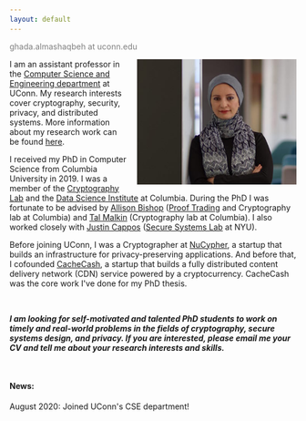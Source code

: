 ```yaml
---
layout: default
---
```

<span style="color: grey;">ghada.almashaqbeh at uconn.edu</span>

<img style="float: right;margin-left: 15px;" src="images/ghada0.jpg" alt="myprofile" width="280" height="220"> 


I am an assistant professor in the [Computer Science and Engineering department](https://www.cse.uconn.edu/) at UConn. My research interests cover cryptography, security, privacy, and distributed systems. More information about my research work can be found [here](/research/).
 

I received my PhD in Computer Science from Columbia University in 2019. I was a member of the [Cryptography Lab](http://www.cs.columbia.edu/crypto) and the [Data Science Institute](https://datascience.columbia.edu/) at Columbia. During the PhD I was fortunate to be advised by [Allison Bishop](https://www.thecomputersciencecomedian.com) ([Proof Trading](https://prooftrading.com/) and Cryptography lab at Columbia) and [Tal Malkin](http://www.cs.columbia.edu/~tal) (Cryptography lab at Columbia). I also worked closely with [Justin Cappos](https://ssl.engineering.nyu.edu/personalpages/jcappos/) ([Secure Systems Lab](https://ssl.engineering.nyu.edu) at NYU).
 

Before joining UConn, I was a Cryptographer at [NuCypher](https://www.nucypher.com/), a startup that builds an infrastructure for privacy-preserving applications. And before that, I cofounded [CacheCash](https://cachecash.com), a startup that builds a fully distributed content delivery network (CDN) service powered by a cryptocurrency. CacheCash was the core work I've done for my PhD thesis.

<br/>

***I am looking for self-motivated and talented PhD students to work on timely and real-world problems in the fields of cryptography, secure systems design, and privacy. If you are interested, please email me your CV and tell me about your research interests and skills.***


<br/>

#### **News:**

August 2020:     Joined UConn's CSE department!
